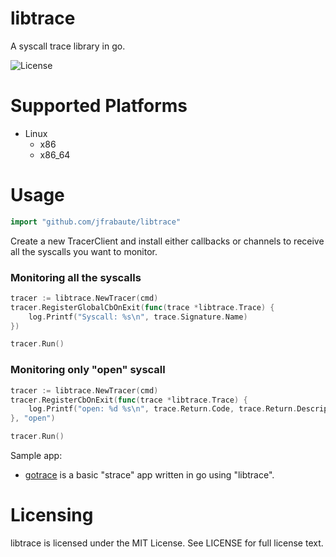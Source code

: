 libtrace
========
A syscall trace library in go.

![License](http://img.shields.io/badge/license-MIT-blue.svg)

Supported Platforms
===================

* Linux
  * x86
  * x86_64

Usage
============

```go
import "github.com/jfrabaute/libtrace"
```

Create a new TracerClient and install either callbacks or channels to receive all the syscalls you want to monitor.


### Monitoring all the syscalls
```go
tracer := libtrace.NewTracer(cmd)
tracer.RegisterGlobalCbOnExit(func(trace *libtrace.Trace) {
	log.Printf("Syscall: %s\n", trace.Signature.Name)
})

tracer.Run()
```

### Monitoring only "open" syscall
```go
tracer := libtrace.NewTracer(cmd)
tracer.RegisterCbOnExit(func(trace *libtrace.Trace) {
	log.Printf("open: %d %s\n", trace.Return.Code, trace.Return.Description)
}, "open")

tracer.Run()
```

Sample app:

* [gotrace](https://github.com/jfrabaute/gotrace) is a basic "strace" app written in go using "libtrace".

Licensing
=========
libtrace is licensed under the MIT License. See LICENSE for full license text.
